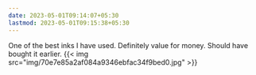 ```yaml
---
date: 2023-05-01T09:14:07+05:30
lastmod: 2023-05-01T09:15:38+05:30
---
```


One of the best inks I have used. Definitely value for money. Should have bought it earlier. 
{{< img src="img/70e7e85a2af084a9346ebfac34f9bed0.jpg" >}}
